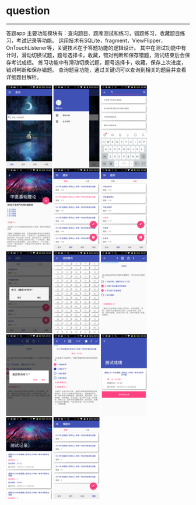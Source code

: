 # question
---------------------------------------
答题app
主要功能模块有：查询题目、题库测试和练习，错题练习，收藏题目练习，考试记录等功能。
运用技术有SQLite，fragment，ViewFlipper，OnTouchListener等，关键技术在于答题功能的逻辑设计。
其中在测试功能中有计时，滑动切换试题，题号选择卡，收藏，错对判断和保存错题，测试结束后会保存考试成绩。
练习功能中有滑动切换试题，题号选择卡，收藏，保存上次进度，错对判断和保存错题。
查询题目功能，通过关键词可以查询到相关的题目并查看详细题目解析。


<img src="/效果图/device-2018-01-12-094639.png" width="25%" height="25%" />
<img src="/效果图/device-2018-01-12-094735.png" width="25%" height="25%" />
<img src="/效果图/device-2018-01-12-094823.png" width="25%" height="25%" />
<img src="/效果图/device-2018-01-12-094841.png" width="25%" height="25%" />
<img src="/效果图/device-2018-01-12-094912.png" width="25%" height="25%" />
<img src="/效果图/device-2018-01-12-094933.png" width="25%" height="25%" />
<img src="/效果图/device-2018-01-12-094948.png" width="25%" height="25%" />
<img src="/效果图/device-2018-01-12-095051.png" width="25%" height="25%" />
<img src="/效果图/device-2018-01-12-095116.png" width="25%" height="25%" />
<img src="/效果图/device-2018-01-12-095143.png" width="25%" height="25%" />
<img src="/效果图/device-2018-01-12-095315.png" width="25%" height="25%" />
<img src="/效果图/device-2018-01-12-095402.png" width="25%" height="25%" />
<img src="/效果图/device-2018-01-12-095423.png" width="25%" height="25%" />
<img src="/效果图/device-2018-01-12-095524.png" width="25%" height="25%" />
